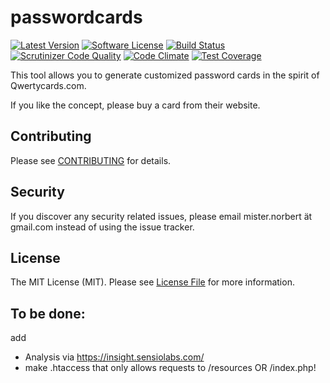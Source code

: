 # passwordcards

[![Latest Version](https://img.shields.io/github/release/raphiz/passwordcards.svg?style=flat-square)](https://github.com/raphiz/passwordcards/releases)
[![Software License](https://img.shields.io/badge/license-MIT-brightgreen.svg?style=flat-square)](LICENSE.md)
[![Build Status](https://img.shields.io/travis/raphiz/passwordcards/master.svg?style=flat-square)](https://travis-ci.org/raphiz/passwordcards)
[![Scrutinizer Code Quality](https://scrutinizer-ci.com/g/raphiz/passwordcards/badges/quality-score.png?b=master)](https://scrutinizer-ci.com/g/raphiz/passwordcards/?branch=master)
[![Code Climate](https://codeclimate.com/github/raphiz/passwordcards/badges/gpa.svg)](https://codeclimate.com/github/raphiz/passwordcards)
[![Test Coverage](https://codeclimate.com/github/raphiz/passwordcards/badges/coverage.svg)](https://codeclimate.com/github/raphiz/passwordcards)

This tool allows you to generate customized password cards in the spirit of Qwertycards.com.

If you like the concept, please buy a card from their website.

## Contributing

Please see [CONTRIBUTING](CONTRIBUTING.md) for details.

## Security

If you discover any security related issues, please email mister.norbert ät gmail.com instead of using the issue tracker.


## License

The MIT License (MIT). Please see [License File](LICENSE.md) for more information.


## To be done:
add
* Analysis via https://insight.sensiolabs.com/
* make .htaccess that only allows requests to /resources OR /index.php!
